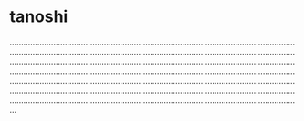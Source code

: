 # tanoshi
.......................................................................................................................................................................................................................................................................................................................................................................................................................................................................................................................................................................................................................................................................................................................................................................................................................................................................................................